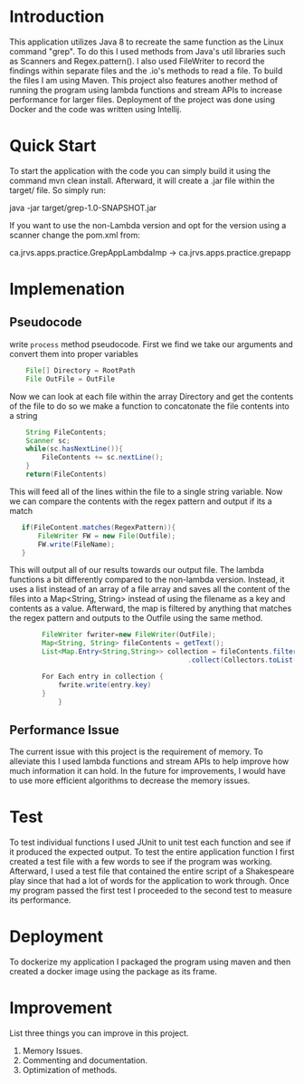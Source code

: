 # Introduction
This application utilizes Java 8 to recreate the same function as the Linux command "grep". To do this I used methods from Java's util libraries such as Scanners and Regex.pattern(). I also used FileWriter to record the findings within separate files and the .io's methods to read a file. To build the files I am using Maven. This project also features another method of running the program using lambda functions and stream APIs to increase performance for larger files. Deployment of the project was done using Docker and the code was written using Intellij.

# Quick Start
To start the application with the code you can simply build it using the command mvn clean install.
Afterward, it will create a .jar file within the target/ file. So simply run:

java -jar target/grep-1.0-SNAPSHOT.jar <RegexPattern> <RootPath> <Outfile>

If you want to use the non-Lambda version and opt for the version using a scanner change the pom.xml from:

ca.jrvs.apps.practice.GrepAppLambdaImp -> ca.jrvs.apps.practice.grepapp

# Implemenation
## Pseudocode
write `process` method pseudocode.
First we find we take our arguments and convert them into proper variables
```java
    File[] Directory = RootPath
    File OutFile = OutFile
```

Now we can look at each file within the array Directory and get the contents of the file to do so we make a function to concatonate the file contents into a string
```java
    String FileContents;
    Scanner sc;
    while(sc.hasNextLine()){
        FileContents += sc.nextLine();
    }
    return(FileContents)
```

This will feed all of the lines within the file to a single string variable. Now we can compare the contents with the regex pattern and output if its a match
```java
   if(FileContent.matches(RegexPattern)){
       FileWriter FW = new File(Outfile);
       FW.write(FileName);
   } 
```

This will output all of our results towards our output file. The lambda functions a bit differently compared to the non-lambda version. Instead, it uses a list instead of an array of a file array and saves all the content of the files into a Map<String, String> instead of using the filename as a key and contents as a value. Afterward, the map is filtered by anything that matches the regex pattern and outputs to the Outfile using the same method.
```java
        FileWriter fwriter=new FileWriter(OutFile);
        Map<String, String> fileContents = getText();
        List<Map.Entry<String,String>> collection = fileContents.filter(Value.matches(RegexPattern))
                                            .collect(Collectors.toList());

        For Each entry in collection {
            fwrite.write(entry.key)
        }
            }
```
## Performance Issue
The current issue with this project is the requirement of memory. To alleviate this I used lambda functions and stream APIs to help improve how much information it can hold. In the future for improvements, I would have to use more efficient algorithms to decrease the memory issues.

# Test
To test individual functions I used JUnit to unit test each function and see if it produced the expected output.
To test the entire application function I first created a test file with a few words to see if the program was working. Afterward, I used a test file that contained the entire script of a Shakespeare play since that had a lot of words for the application to work through.
Once my program passed the first test I proceeded to the second test to measure its performance.

# Deployment
To dockerize my application I packaged the program using maven and then created a docker image using the package as its frame.

# Improvement
List three things you can improve in this project.
1. Memory Issues.
2. Commenting and documentation.
3. Optimization of methods.
